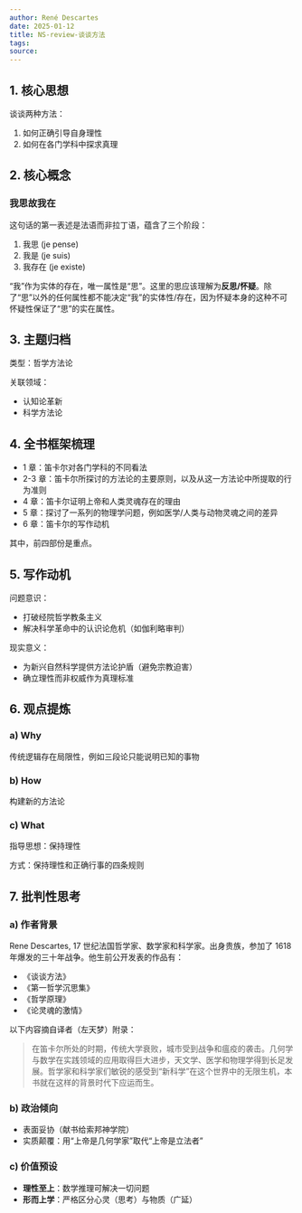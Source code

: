 ```yaml
---
author: René Descartes 
date: 2025-01-12
title: NS-review-谈谈方法
tags: 
source:
---
```


## 1. 核心思想

谈谈两种方法：

1. 如何正确引导自身理性
2. 如何在各门学科中探求真理

## 2. 核心概念

### 我思故我在

这句话的第一表述是法语而非拉丁语，蕴含了三个阶段：

1. 我思 (je pense)
2. 我是 (je suis)
3. 我存在 (je existe)

“我”作为实体的存在，唯一属性是“思”。这里的思应该理解为**反思/怀疑**。除了“思”以外的任何属性都不能决定“我”的实体性/存在，因为怀疑本身的这种不可怀疑性保证了“思”的实在属性。

## 3. 主题归档

类型：哲学方法论

关联领域：

- 认知论革新
- 科学方法论

## 4. 全书框架梳理

- 1 章：笛卡尔对各门学科的不同看法
- 2-3 章：笛卡尔所探讨的方法论的主要原则，以及从这一方法论中所提取的行为准则
- 4 章：笛卡尔证明上帝和人类灵魂存在的理由
- 5 章：探讨了一系列的物理学问题，例如医学/人类与动物灵魂之间的差异
- 6 章：笛卡尔的写作动机  

其中，前四部份是重点。

## 5. 写作动机

问题意识：

- 打破经院哲学教条主义
- 解决科学革命中的认识论危机（如伽利略审判）

现实意义：

- 为新兴自然科学提供方法论护盾（避免宗教迫害）
- 确立理性而非权威作为真理标准

## 6. 观点提炼

### a) Why

传统逻辑存在局限性，例如三段论只能说明已知的事物

### b) How

构建新的方法论

### c) What

指导思想：保持理性

方式：保持理性和正确行事的四条规则

## 7. 批判性思考

### a) 作者背景

Rene Descartes, 17 世纪法国哲学家、数学家和科学家。出身贵族，参加了 1618 年爆发的三十年战争。他生前公开发表的作品有：

- 《谈谈方法》
- 《第一哲学沉思集》
- 《哲学原理》
- 《论灵魂的激情》

以下内容摘自译者（左天梦）附录：

> 在笛卡尔所处的时期，传统大学衰败，城市受到战争和瘟疫的袭击。几何学与数学在实践领域的应用取得巨大进步，天文学、医学和物理学得到长足发展。哲学家和科学家们敏锐的感受到“新科学”在这个世界中的无限生机，本书就在这样的背景时代下应运而生。

### b) 政治倾向

- 表面妥协（献书给索邦神学院）
- 实质颠覆：用“上帝是几何学家”取代“上帝是立法者”

### c) 价值预设

- **理性至上**：数学推理可解决一切问题
- **形而上学**：严格区分心灵（思考）与物质（广延）
